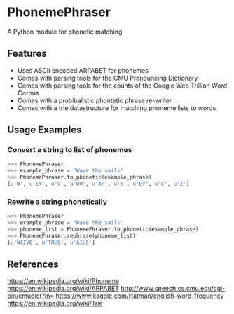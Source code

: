 # PhonemePhraser
A Python module for phonetic matching

## Features
* Uses ASCII encoded ARPABET for phonemes
* Comes with parsing tools for the CMU Pronouncing Dictionary
* Comes with parsing tools for the counts of the Google Web Trillion Word Corpus
* Comes with a probibalistic phontetic phrase re-writer
* Comes with a trie datastructure for matching phoneme lists to words

## Usage Examples
### Convert a string to list of phonemes
```python
>>> PhonemePhraser
>>> example_phrase = "Wave the sails"
>>> PhonemePhraser.to_phonetic(example_phrase)
[u'W', u'EY', u'V', u'DH', u'AH', u'S', u'EY', u'L', u'Z']
```

### Rewrite a string phonetically
```python
>>> PhonemePhraser
>>> example_phrase = "Wave the sails"
>>> phoneme_list = PhonemePhraser.to_phonetic(example_phrase)
>>> PhonemePhraser.rephrase(phoneme_list)
[u'WAIVE', u'THUS', u'AILS']
```

## References
<https://en.wikipedia.org/wiki/Phoneme>
<https://en.wikipedia.org/wiki/ARPABET>
<http://www.speech.cs.cmu.edu/cgi-bin/cmudict?in=>
<https://www.kaggle.com/rtatman/english-word-frequency>
<https://en.wikipedia.org/wiki/Trie>
